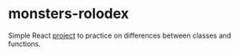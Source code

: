 # monsters-rolodex
Simple React [project](https://wt-854.github.io/monsters-rolodex/) to practice on differences between classes and functions.
